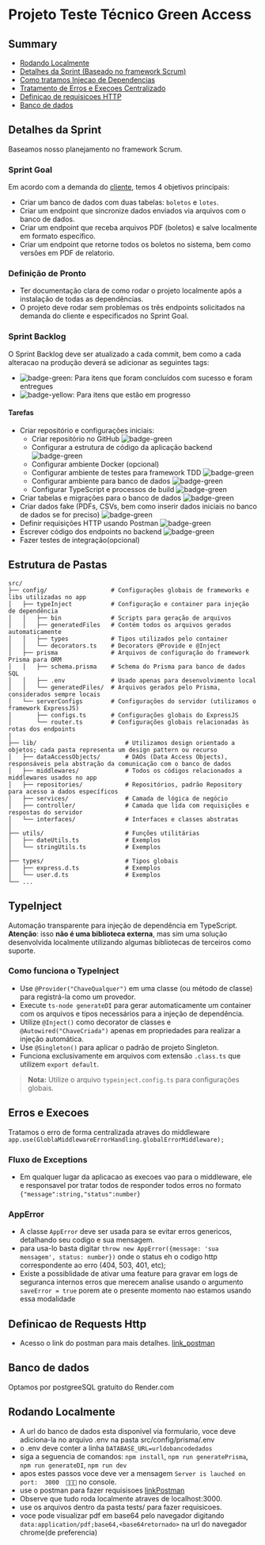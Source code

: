 # Projeto Teste Técnico Green Access

## Summary

- [Rodando Localmente](#Rodando-Localmente)
- [Detalhes da Sprint (Baseado no framework Scrum)](#detalhes-da-sprint)
- [Como tratamos Injecao de Dependencias](#TypeInject)
- [Tratamento de Erros e Execoes Centralizado](#erros-e-execoes)
- [Definicao de requisicoes HTTP](#definicao-de-requests-http)
- [Banco de dados](#banco-de-dados)

## Detalhes da Sprint

Baseamos nosso planejamento no framework Scrum.

### Sprint Goal

Em acordo com a demanda do [cliente](https://jumbled-smoke-7ef.notion.site/Desafio-T-cnico-Backend-NodeJS-fd6b6af685a5460794ffd45622f27dad), temos 4 objetivos principais:

- Criar um banco de dados com duas tabelas: `boletos` e `lotes`.
- Criar um endpoint que sincronize dados enviados via arquivos com o banco de dados.
- Criar um endpoint que receba arquivos PDF (boletos) e salve localmente em formato específico.
- Criar um endpoint que retorne todos os boletos no sistema, bem como versões em PDF de relatorio.

### Definição de Pronto

- Ter documentação clara de como rodar o projeto localmente após a instalação de todas as dependências.
- O projeto deve rodar sem problemas os três endpoints solicitados na demanda do cliente e especificados no Sprint Goal.

### Sprint Backlog

O Sprint Backlog deve ser atualizado a cada commit, bem como a cada alteracao na produção deverá se adicionar as seguintes tags:

- ![badge-green](https://img.shields.io/badge/Status--green): Para itens que foram concluídos com sucesso e foram entregues
- ![badge-yellow](https://img.shields.io/badge/Status--yellow): Para itens que estão em progresso

#### Tarefas

- Criar repositório e configurações iniciais:
  - Criar repositório no GitHub ![badge-green](https://img.shields.io/badge/Status--green)
  - Configurar a estrutura de código da aplicação backend ![badge-green](https://img.shields.io/badge/Status--green)
  - Configurar ambiente Docker (opcional)
  - Configurar ambiente de testes para framework TDD ![badge-green](https://img.shields.io/badge/Status--green)
  - Configurar ambiente para banco de dados ![badge-green](https://img.shields.io/badge/Status--green)
  - Configurar TypeScript e processos de build ![badge-green](https://img.shields.io/badge/Status--green)
- Criar tabelas e migrações para o banco de dados ![badge-green](https://img.shields.io/badge/Status--green)
- Criar dados fake (PDFs, CSVs, bem como inserir dados iniciais no banco de dados se for preciso) ![badge-green](https://img.shields.io/badge/Status--green)
- Definir requisições HTTP usando Postman ![badge-green](https://img.shields.io/badge/Status--green)
- Escrever código dos endpoints no backend ![badge-green](https://img.shields.io/badge/Status--green)
- Fazer testes de integração(opcional)

## Estrutura de Pastas
```
src/
├── config/                  # Configurações globais de frameworks e libs utilizadas no app
│   ├── typeInject           # Configuração e container para injeção de dependência
│   │   ├── bin              # Scripts para geração de arquivos
│   │   ├── generatedFiles   # Contém todos os arquivos gerados automaticamente
│   │   ├── types            # Tipos utilizados pelo container
│   │   └── decorators.ts    # Decorators @Provide e @Inject
│   ├── prisma               # Arquivos de configuração do framework Prisma para ORM
│   │   ├── schema.prisma    # Schema do Prisma para banco de dados SQL
│   │   ├── .env             # Usado apenas para desenvolvimento local
│   │   └── generatedFiles/  # Arquivos gerados pelo Prisma, considerados sempre locais
│   └── serverConfigs        # Configurações do servidor (utilizamos o framework ExpressJS)
│       ├── configs.ts       # Configurações globais do ExpressJS
│       └── router.ts        # Configurações globais relacionadas às rotas dos endpoints
│
├── lib/                         # Utilizamos design orientado a objetos; cada pasta representa um design pattern ou recurso
│   ├── dataAccessObjects/       # DAOs (Data Access Objects), responsáveis pela abstração da comunicação com o banco de dados
│   ├── middlewares/             # Todos os códigos relacionados a middlewares usados no app
│   ├── repositories/            # Repositórios, padrão Repository para acesso a dados específicos
│   ├── services/                # Camada de lógica de negócio
│   ├── controller/              # Camada que lida com requisições e respostas do servidor
│   └── interfaces/              # Interfaces e classes abstratas
│
├── utils/                       # Funções utilitárias
│   ├── dateUtils.ts             # Exemplos
│   └── stringUtils.ts           # Exemplos
│
├── types/                       # Tipos globais
│   ├── express.d.ts             # Exemplos 
│   └── user.d.ts                # Exemplos
└── ...
```

## TypeInject

Automação transparente para injeção de dependência em TypeScript.  
**Atenção**: isso **não é uma biblioteca externa**, mas sim uma solução desenvolvida localmente utilizando algumas bibliotecas de terceiros como suporte.

### Como funciona o TypeInject

- Use `@Provider("ChaveQualquer")` em uma classe (ou método de classe) para registrá-la como um provedor.
- Execute `ts-node generateDI` para gerar automaticamente um container com os arquivos e tipos necessários para a injeção de dependência.
- Utilize `@Inject()` como decorator de classes e `@Autowired("ChaveCriada")` apenas em propriedades para realizar a injeção automática.
- Use `@Singleton()` para aplicar o padrão de projeto Singleton.
- Funciona exclusivamente em arquivos com extensão `.class.ts` que utilizem `export default`.
> **Nota:** Utilize o arquivo `typeinject.config.ts` para configurações globais.

## Erros e Execoes

Tratamos o erro de forma centralizada atraves do middleware `app.use(GloblaMiddlewareErrorHandling.globalErrorMiddleware);`

### Fluxo de Exceptions
 - Em qualquer lugar da aplicacao as execoes vao para o middleware, ele e responsavel por tratar todos de responder todos erros no formato `{"message":string,"status":number}`

### AppError
 - A classe `AppError` deve ser usada para se evitar erros genericos, detalhando seu codigo e sua mensagem.
 - para usa-lo basta digitar `throw new AppError({message: 'sua mensagem', status: number})` onde o status eh o codigo http correspondente ao erro (404, 503, 401, etc);
 - Existe a possiblidade de ativar uma feature para gravar em logs de seguranca internos erros que merecem analise usando o argumento `saveError = true` porem ate o presente momento nao estamos usando essa modalidade


 ## Definicao de Requests Http

 - Acesso o link do postman para mais detalhes. [link_postman](https://www.postman.com/orbital-module-observer-37649517/technical-test-green-access/collection/ayu282u/definicao-de-endpoints?action=share&creator=37035636)


 ## Banco de dados
 Optamos por postgreeSQL gratuito do Render.com

## Rodando Localmente
- A url do banco de dados esta disponivel via formulario, voce deve adiciona-la no arquivo .env na pasta src/config/prisma/.env
 - o .env deve conter a linha `DATABASE_URL=urldobancodedados`  
- siga a seguencia de comandos: `npm install`, `npm run generatePrisma`, `npm run generateDI`, `npm run dev`
- apos estes passos voce deve ver a mensagem `Server is lauched on port:  3000  🚀🚀🚀` no console. 
- use o postman para fazer requisisoes [linkPostman](https://www.postman.com/orbital-module-observer-37649517/technical-test-green-access/collection/ayu282u/definicao-de-endpoints?action=share&creator=37035636)
- Observe que tudo roda localmente atraves de localhost:3000. 
- use os arquivos dentro da pasta tests/ para fazer requisicoes. 
- voce pode visualizar pdf em base64 pelo navegador digitando `data:application/pdf;base64,<base64retornado>` na url do navegador chrome(de preferencia)